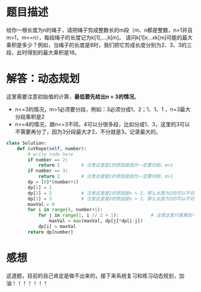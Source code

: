 # 题目描述

给你一根长度为n的绳子，请把绳子剪成整数长的m段（m、n都是整数，n>1并且m>1，m<=n），每段绳子的长度记为k[1],...,k[m]。
请问k[1]x...xk[m]可能的最大乘积是多少？例如，当绳子的长度是8时，我们把它剪成长度分别为2、3、3的三段，此时得到的最大乘积是18。

# 解答：动态规划

这里需要注意初始值的计算，**最低要先给出n = 3的情况**。

* n<=3的情况，m>1必须要分段，例如：3必须分成1、2；1、1、1 ，n=3最大分段乘积是2
* n>=4的情况，跟n<=3不同，4可以分很多段，比如分成1、3，这里的3可以不需要再分了，因为3分段最大才2，不分就是3。记录最大的。

```python
class Solution:
    def cutRope(self, number):
        # write code here
        if number == 2:
            return 1        # 注意这里是1的原因是因为一定要切割，m>1
        if number == 3:
            return 2        # 注意这里是2的原因是因为一定要切割，m>1
        dp = [0]*(number+1)
        dp[1] = 1
        dp[2] = 2           # 注意这里是2的原因是n > 2，那么长度为2的可以不切割，所以最大为2
        dp[3] = 3           # 注意这里是3的原因是n > 3，那么长度为3的可以不切割，所以最大为3；注意长度为4的时候不适用！！！！！    
        maxVal = 0
        for i in range(4, number+1):
            for j in range(1, i // 2 + 1):            # 注意这里只需算到一半即可。。。
                maxVal = max(maxVal, dp[j]*dp[i-j])
            dp[i] = maxVal
        return dp[number]
```

# 感想

这道题，目前的自己肯定是做不出来的，接下来系统复习和练习动态规划，加油！！！！！！！
